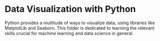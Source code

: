 # Data Visualization with Python
Python provides a multitude of ways to visualize data, using libraries like MatplotLib and Seaborn. This folder is dedicated to learning the relevant skills crucial for machine learning and data science in general.
